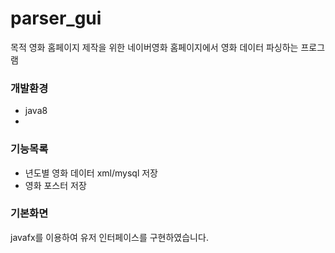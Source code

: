 # parser_gui

목적 
영화 홈페이지 제작을 위한 네이버영화 홈페이지에서 영화 데이터 파싱하는 프로그램

### 개발환경
  * java8
  * 


### 기능목록 

   * 년도별 영화 데이터 xml/mysql 저장
   * 영화 포스터 저장

### 기본화면 
javafx를 이용하여 유저 인터페이스를 구현하였습니다.
